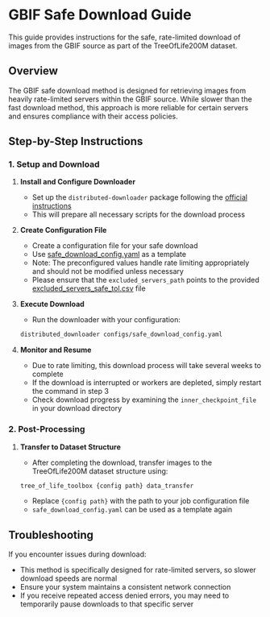 # GBIF Safe Download Guide

This guide provides instructions for the safe, rate-limited download of images from the GBIF source as part of the TreeOfLife200M dataset.

## Overview

The GBIF safe download method is designed for retrieving images from heavily rate-limited servers within the GBIF source. While slower than the fast download method, this approach is more reliable for certain servers and ensures compliance with their access policies.

## Step-by-Step Instructions

### 1. Setup and Download

1. **Install and Configure Downloader**
   - Set up the `distributed-downloader` package following the [official instructions](https://github.com/Imageomics/distributed-downloader/blob/9ef8b0d297f7a868fac31b2b9c3d5f3aa5533472/docs/scripts_README.md)
   - This will prepare all necessary scripts for the download process

2. **Create Configuration File**
   - Create a configuration file for your safe download
   - Use [safe_download_config.yaml](../config/tree_of_life_200M/safe_download_config.yaml) as a template
   - Note: The preconfigured values handle rate limiting appropriately and should not be modified unless necessary
   - Please ensure that the `excluded_servers_path` points to the provided [excluded_servers_safe_tol.csv](../config/tree_of_life_200M/excluded_servers_safe_tol.csv) file

3. **Execute Download**
   - Run the downloader with your configuration:

   ```bash
   distributed_downloader configs/safe_download_config.yaml
   ```

4. **Monitor and Resume**
   - Due to rate limiting, this download process will take several weeks to complete
   - If the download is interrupted or workers are depleted, simply restart the command in step 3
   - Check download progress by examining the `inner_checkpoint_file` in your download directory

### 2. Post-Processing

1. **Transfer to Dataset Structure**
   - After completing the download, transfer images to the TreeOfLife200M dataset structure using:

   ```bash
   tree_of_life_toolbox {config path} data_transfer
   ```

   - Replace `{config path}` with the path to your job configuration file
   - `safe_download_config.yaml` can be used as a template again

## Troubleshooting

If you encounter issues during download:

- This method is specifically designed for rate-limited servers, so slower download speeds are normal
- Ensure your system maintains a consistent network connection
- If you receive repeated access denied errors, you may need to temporarily pause downloads to that specific server
